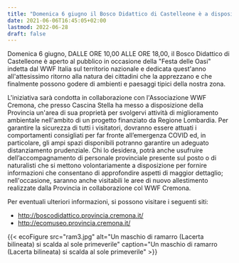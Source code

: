 ```yaml
---
title: "Domenica 6 giugno il Bosco Didattico di Castelleone è a disposizione del pubblico"
date: 2021-06-06T16:45:05+02:00
lastmod: 2022-06-28
draft: false
---
```


Domenica 6 giugno, DALLE ORE 10,00 ALLE ORE 18,00, il Bosco Didattico di Castelleone è aperto al pubblico in occasione della "Festa delle Oasi" indetta dal WWF Italia sul territorio nazionale e dedicata quest'anno all'attesissimo ritorno alla natura dei cittadini che la apprezzano e che finalmente possono godere di ambienti e paesaggi tipici della nostra zona.

L'iniziativa sarà condotta in collaborazione con l'Associazione WWF Cremona, che presso Cascina Stella ha messo a disposizione della Provincia un'area di sua proprietà per svolgervi attività di miglioramento ambientale nell'ambito di un progetto finanziato da Regione Lombardia.
Per garantire la sicurezza di tutti i visitatori, dovranno essere attuati i comportamenti consigliati per far fronte all’emergenza COVID ed, in particolare, gli ampi spazi disponibili potranno garantire un adeguato distanziamento prudenziale. Chi lo desidera, potrà anche usufruire dell’accompagnamento di personale provinciale presente sul posto o di naturalisti che si mettono volontariamente a disposizione per fornire informazioni che consentano di approfondire aspetti di maggior dettaglio; nell'occasione, saranno anche visitabili le aree di nuovo allestimento realizzate dalla Provincia in collaborazione col WWF Cremona.

Per eventuali ulteriori informazioni, si possono visitare i seguenti siti:

- http://boscodidattico.provincia.cremona.it/
- http://ecomuseo.provincia.cremona.it/

{{< ecoFigure src="ram3.jpg" alt="Un maschio di ramarro (Lacerta bilineata) si scalda al sole primeverile" caption="Un maschio di ramarro (Lacerta bilineata) si scalda al sole primeverile" >}}

